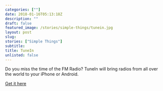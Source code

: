```yaml
---
categories: [""]
date: 2018-01-16T05:13:18Z
description: ""
draft: false
featured_image: /stories/simple-things/tunein.jpg
layout: post
slug:
stories: ["Simple Things"]
subtitle: 
title: TuneIn
unlisted: false
---
```


Do you miss the time of the FM Radio? TuneIn will bring radios from all over the world to your iPhone or Android.

[Get it here](http://tunein.com/get-tunein/)